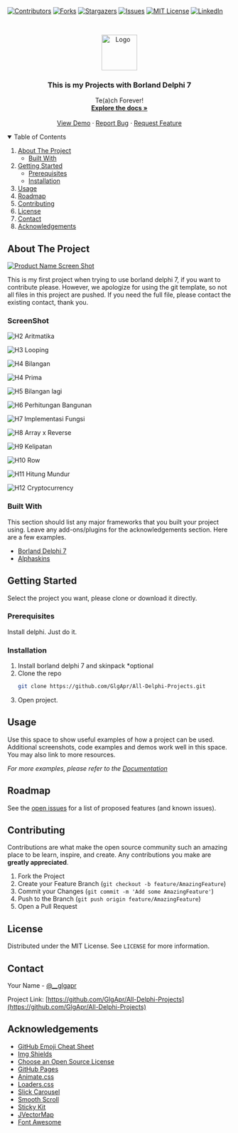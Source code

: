 
[![Contributors][contributors-shield]][contributors-url]
[![Forks][forks-shield]][forks-url]
[![Stargazers][stars-shield]][stars-url]
[![Issues][issues-shield]][issues-url]
[![MIT License][license-shield]][license-url]
[![LinkedIn][linkedin-shield]][linkedin-url]



<!-- PROJECT LOGO -->
<br />
<p align="center">
  <a href="https://github.com/GlgApr/All-Delphi-Projects">
    <img src="Images/logo.png" alt="Logo" width="80" height="80">
  </a>

  <h3 align="center">This is my Projects with Borland Delphi 7</h3>

  <p align="center">
    Te(a)ch Forever!
    <br />
    <a href="https://github.com/GlgApr/All-Delphi-Projects"><strong>Explore the docs »</strong></a>
    <br />
    <br />
    <a href="https://github.com/GlgApr/All-Delphi-Projects">View Demo</a>
    ·
    <a href="https://github.com/GlgApr/All-Delphi-Projects/issues">Report Bug</a>
    ·
    <a href="https://github.com/GlgApr/All-Delphi-Projects/issues">Request Feature</a>
  </p>
</p>



<!-- TABLE OF CONTENTS -->
<details open="open">
  <summary>Table of Contents</summary>
  <ol>
    <li>
      <a href="#about-the-project">About The Project</a>
      <ul>
        <li><a href="#built-with">Built With</a></li>
      </ul>
    </li>
    <li>
      <a href="#getting-started">Getting Started</a>
      <ul>
        <li><a href="#prerequisites">Prerequisites</a></li>
        <li><a href="#installation">Installation</a></li>
      </ul>
    </li>
    <li><a href="#usage">Usage</a></li>
    <li><a href="#roadmap">Roadmap</a></li>
    <li><a href="#contributing">Contributing</a></li>
    <li><a href="#license">License</a></li>
    <li><a href="#contact">Contact</a></li>
    <li><a href="#acknowledgements">Acknowledgements</a></li>
  </ol>
</details>



<!-- ABOUT THE PROJECT -->
## About The Project

[![Product Name Screen Shot][product-screenshot]](https://github.com/GlgApr/All-Delphi-Projects)

This is my first project when trying to use borland delphi 7, if you want to contribute please. However, we apologize for using the git template, so not all files in this project are pushed.
If you need the full file, please contact the existing contact, thank you.

### ScreenShot

![H2 Aritmatika](https://github.com/GlgApr/All-Delphi-Projects/blob/core/Images/h2.png?raw=true)

![H3 Looping](https://github.com/GlgApr/All-Delphi-Projects/blob/core/Images/h3.png?raw=true)

![H4 Bilangan](https://github.com/GlgApr/All-Delphi-Projects/blob/core/Images/h4.png?raw=true)

![H4 Prima](https://github.com/GlgApr/All-Delphi-Projects/blob/core/Images/h4-1.png?raw=true)

![H5 Bilangan lagi](https://github.com/GlgApr/All-Delphi-Projects/blob/core/Images/h5.png?raw=true)

![H6 Perhitungan Bangunan](https://github.com/GlgApr/All-Delphi-Projects/blob/core/Images/h6.png?raw=true)

![H7 Implementasi Fungsi](https://github.com/GlgApr/All-Delphi-Projects/blob/core/Images/h7.png?raw=true)

![H8 Array x Reverse](https://github.com/GlgApr/All-Delphi-Projects/blob/core/Images/h8.png?raw=true)

![H9 Kelipatan](https://github.com/GlgApr/All-Delphi-Projects/blob/core/Images/h9.png?raw=true)

![H10 Row](https://github.com/GlgApr/All-Delphi-Projects/blob/core/Images/h10.png?raw=true)

![H11 Hitung Mundur](https://github.com/GlgApr/All-Delphi-Projects/blob/core/Images/h11.png?raw=true)

![H12 Cryptocurrency](https://github.com/GlgApr/All-Delphi-Projects/blob/core/Images/h12.png?raw=true)

### Built With

This section should list any major frameworks that you built your project using. Leave any add-ons/plugins for the acknowledgements section. Here are a few examples.
* [Borland Delphi 7](https://www.embarcadero.com/products/delphi)
* [Alphaskins](https://www.alphaskins.com)



<!-- GETTING STARTED -->
## Getting Started

Select the project you want, please clone or download it directly.

### Prerequisites

Install delphi. Just do it.

### Installation

1. Install borland delphi 7 and skinpack *optional
2. Clone the repo
   ```sh
   git clone https://github.com/GlgApr/All-Delphi-Projects.git
   ```
3. Open project.



<!-- USAGE EXAMPLES -->
## Usage

Use this space to show useful examples of how a project can be used. Additional screenshots, code examples and demos work well in this space. You may also link to more resources.

_For more examples, please refer to the [Documentation](https://github.com/GlgApr/All-Delphi-Projects)_



<!-- ROADMAP -->
## Roadmap

See the [open issues](https://https://github.com/GlgApr/All-Delphi-Projects/issues) for a list of proposed features (and known issues).



<!-- CONTRIBUTING -->
## Contributing

Contributions are what make the open source community such an amazing place to be learn, inspire, and create. Any contributions you make are **greatly appreciated**.

1. Fork the Project
2. Create your Feature Branch (`git checkout -b feature/AmazingFeature`)
3. Commit your Changes (`git commit -m 'Add some AmazingFeature'`)
4. Push to the Branch (`git push origin feature/AmazingFeature`)
5. Open a Pull Request



<!-- LICENSE -->
## License

Distributed under the MIT License. See `LICENSE` for more information.



<!-- CONTACT -->
## Contact

Your Name - [@__glgapr](https://twitter.com/__glgapr)

Project Link: [https://github.com/GlgApr/All-Delphi-Projects](https://github.com/GlgApr/All-Delphi-Projects)



<!-- ACKNOWLEDGEMENTS -->
## Acknowledgements
* [GitHub Emoji Cheat Sheet](https://www.webpagefx.com/tools/emoji-cheat-sheet)
* [Img Shields](https://shields.io)
* [Choose an Open Source License](https://choosealicense.com)
* [GitHub Pages](https://pages.github.com)
* [Animate.css](https://daneden.github.io/animate.css)
* [Loaders.css](https://connoratherton.com/loaders)
* [Slick Carousel](https://kenwheeler.github.io/slick)
* [Smooth Scroll](https://github.com/cferdinandi/smooth-scroll)
* [Sticky Kit](http://leafo.net/sticky-kit)
* [JVectorMap](http://jvectormap.com)
* [Font Awesome](https://fontawesome.com)





<!-- MARKDOWN LINKS & IMAGES -->
<!-- https://www.markdownguide.org/basic-syntax/#reference-style-links -->
[contributors-shield]: https://img.shields.io/github/contributors/GlgApr/All-Delphi-Projects.svg?style=for-the-badge
[contributors-url]: https://github.com/GlgApr/All-Delphi-Projects/graphs/contributors
[forks-shield]: https://img.shields.io/github/forks/GlgApr/All-Delphi-Projects.svg?style=for-the-badge
[forks-url]: https://github.com/GlgApr/All-Delphi-Projects/network/members
[stars-shield]: https://img.shields.io/github/stars/GlgApr/All-Delphi-Projects.svg?style=for-the-badge
[stars-url]: https://github.com/GlgApr/All-Delphi-Projects/stargazers
[issues-shield]: https://img.shields.io/github/issues/GlgApr/All-Delphi-Projects.svg?style=for-the-badge
[issues-url]: https://github.com/GlgApr/All-Delphi-Projects/issues
[license-shield]: https://img.shields.io/github/license/GlgApr/All-Delphi-Projects.svg?style=for-the-badge
[license-url]: https://github.com/GlgApr/All-Delphi-Projects/blob/master/LICENSE.txt
[linkedin-shield]: https://img.shields.io/badge/-LinkedIn-black.svg?style=for-the-badge&logo=linkedin&colorB=555
[linkedin-url]: https://www.linkedin.com/in/glgapr/
[product-screenshot]: Images/h1.png
